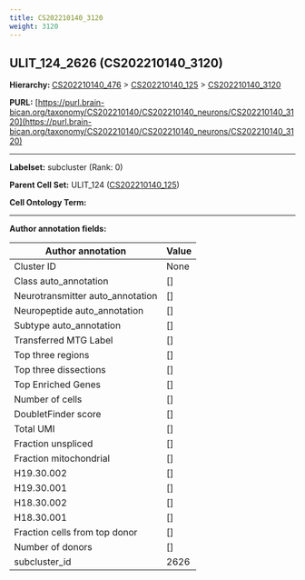 ```yaml
---
title: CS202210140_3120
weight: 3120
---
```

## ULIT_124_2626 (CS202210140_3120)
<b>Hierarchy: </b>
[CS202210140_476](../CS202210140_476) >
[CS202210140_125](../CS202210140_125) >
[CS202210140_3120](../CS202210140_3120)

**PURL:** [https://purl.brain-bican.org/taxonomy/CS202210140/CS202210140_neurons/CS202210140_3120](https://purl.brain-bican.org/taxonomy/CS202210140/CS202210140_neurons/CS202210140_3120)

---


**Labelset:** subcluster (Rank: 0)

**Parent Cell Set:** ULIT_124 ([CS202210140_125](../CS202210140_125))



**Cell Ontology Term:** 

[MARKER GENES.]: #


---

[TRANSFERRED ANNOTATIONS.]: #


[AUTHOR ANNOTATION FIELDS.]: #


**Author annotation fields:**

| Author annotation | Value |
|-------------------|-------|
|Cluster ID|None|
|Class auto_annotation|[]|
|Neurotransmitter auto_annotation|[]|
|Neuropeptide auto_annotation|[]|
|Subtype auto_annotation|[]|
|Transferred MTG Label|[]|
|Top three regions|[]|
|Top three dissections|[]|
|Top Enriched Genes|[]|
|Number of cells|[]|
|DoubletFinder score|[]|
|Total UMI|[]|
|Fraction unspliced|[]|
|Fraction mitochondrial|[]|
|H19.30.002|[]|
|H19.30.001|[]|
|H18.30.002|[]|
|H18.30.001|[]|
|Fraction cells from top donor|[]|
|Number of donors|[]|
|subcluster_id|2626|
